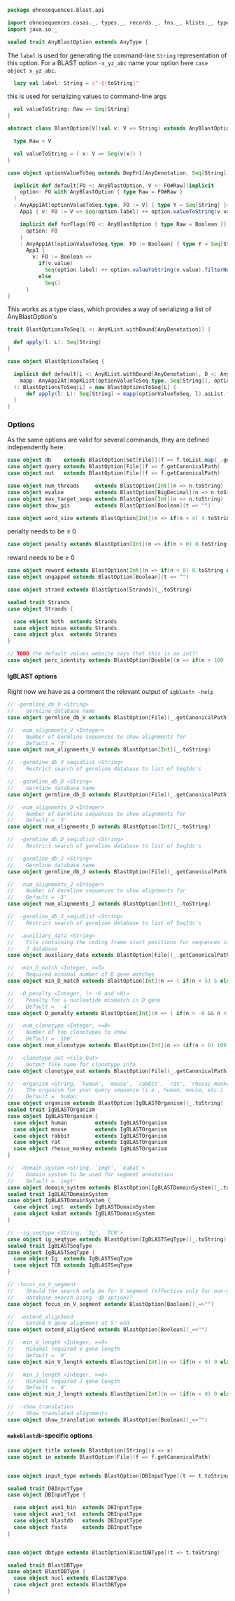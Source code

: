 
```scala
package ohnosequences.blast.api

import ohnosequences.cosas._, types._, records._, fns._, klists._, typeUnions._
import java.io._

sealed trait AnyBlastOption extends AnyType {
```

The `label` is used for generating the command-line `String` representation of this option. For a BLAST option `-x_yz_abc` name your option here `case object x_yz_abc`.

```scala
  lazy val label: String = s"-${toString}"
```

this is used for serializing values to command-line args

```scala
  val valueToString: Raw => Seq[String]
}

abstract class BlastOption[V](val v: V => String) extends AnyBlastOption {

  type Raw = V

  val valueToString = { x: V => Seq(v(x)) }
}

case object optionValueToSeq extends DepFn1[AnyDenotation, Seq[String]] {

  implicit def default[FO <: AnyBlastOption, V <: FO#Raw](implicit
    option: FO with AnyBlastOption { type Raw = FO#Raw }
  )
  : AnyApp1At[optionValueToSeq.type, FO := V] { type Y = Seq[String] }=
    App1 { v: FO := V => Seq(option.label) ++ option.valueToString(v.value).filterNot(_.isEmpty) }

    implicit def forFlags[FO <: AnyBlastOption { type Raw = Boolean }](implicit
      option: FO
    )
    : AnyApp1At[optionValueToSeq.type, FO := Boolean] { type Y = Seq[String] }=
      App1 {
        v: FO := Boolean =>
          if(v.value)
            Seq(option.label) ++ option.valueToString(v.value).filterNot(_.isEmpty)
          else
            Seq()
      }
}
```

This works as a type class, which provides a way of serializing a list of AnyBlastOption's

```scala
trait BlastOptionsToSeq[L <: AnyKList.withBound[AnyDenotation]] {

  def apply(l: L): Seq[String]
}

case object BlastOptionsToSeq {

  implicit def default[L <: AnyKList.withBound[AnyDenotation], O <: AnyKList.withBound[Seq[String]]](implicit
    mapp: AnyApp2At[mapKList[optionValueToSeq.type, Seq[String]], optionValueToSeq.type, L] { type Y = O }
  ): BlastOptionsToSeq[L] = new BlastOptionsToSeq[L] {
      def apply(l: L): Seq[String] = mapp(optionValueToSeq, l).asList.flatten
  }
}
```


### Options

As the same options are valid for several commands, they are defined independently here.


```scala
case object db    extends BlastOption[Set[File]](f => f.toList.map(_.getCanonicalPath).mkString(" "))
case object query extends BlastOption[File](f => f.getCanonicalPath)
case object out   extends BlastOption[File](f => f.getCanonicalPath)

case object num_threads     extends BlastOption[Int](n => n.toString)
case object evalue          extends BlastOption[BigDecimal](n => n.toString)
case object max_target_seqs extends BlastOption[Int](n => n.toString)
case object show_gis        extends BlastOption[Boolean](t => "")

case object word_size extends BlastOption[Int](n => if(n < 4) 4.toString else n.toString)
```

penalty needs to be ≤ 0

```scala
case object penalty extends BlastOption[Int](n => if(n > 0) 0.toString else n.toString)
```

reward needs to be ≥ 0

```scala
case object reward extends BlastOption[Int](n => if(n < 0) 0.toString else n.toString)
case object ungapped extends BlastOption[Boolean](t => "")

case object strand extends BlastOption[Strands](_.toString)

sealed trait Strands
case object Strands {

  case object both  extends Strands
  case object minus extends Strands
  case object plus  extends Strands
}

// TODO the default values website says that this is an int?!
case object perc_identity extends BlastOption[Double](n => if(n > 100 || n < 0) 0.toString else n.toString)
```


#### IgBLAST options

Right now we have as a comment the relevant output of `igblastn -help`


```scala
// -germline_db_V <String>
//    Germline database name
case object germline_db_V extends BlastOption[File](_.getCanonicalPath)

//  -num_alignments_V <Integer>
//    Number of Germline sequences to show alignments for
//    Default = `3'
case object num_alignments_V extends BlastOption[Int](_.toString)

//  -germline_db_V_seqidlist <String>
//    Restrict search of germline database to list of SeqIds's

//  -germline_db_D <String>
//    Germline database name
case object germline_db_D extends BlastOption[File](_.getCanonicalPath)

//  -num_alignments_D <Integer>
//    Number of Germline sequences to show alignments for
//    Default = `3'
case object num_alignments_D extends BlastOption[Int](_.toString)

//  -germline_db_D_seqidlist <String>
//    Restrict search of germline database to list of SeqIds's

//  -germline_db_J <String>
//    Germline database name
case object germline_db_J extends BlastOption[File](_.getCanonicalPath)

//  -num_alignments_J <Integer>
//    Number of Germline sequences to show alignments for
//    Default = `3'
case object num_alignments_J extends BlastOption[Int](_.toString)

//  -germline_db_J_seqidlist <String>
//    Restrict search of germline database to list of SeqIds's

//  -auxiliary_data <String>
//    File containing the coding frame start positions for sequences in germline
//    J database
case object auxiliary_data extends BlastOption[File](_.getCanonicalPath)

//  -min_D_match <Integer, >=5>
//    Required minimal number of D gene matches
case object min_D_match extends BlastOption[Int](n => ( if(n < 5) 5 else n ).toString)

//  -D_penalty <Integer, (> -6 and <0)>
//    Penalty for a nucleotide mismatch in D gene
//    Default = `-4'
case object D_penalty extends BlastOption[Int](n => ( if(n > -6 && n < 0) n else -4 ).toString)

//  -num_clonotype <Integer, >=0>
//    Number of top clonotypes to show
//    Default = `100'
case object num_clonotype extends BlastOption[Int](n => (if(n < 0) 100 else n).toString)

//  -clonotype_out <File_Out>
//    Output file name for clonotype info
case object clonotype_out extends BlastOption[File](_.getCanonicalPath)

//  -organism <String, `human', `mouse', `rabbit', `rat', `rhesus_monkey'>
//    The organism for your query sequence (i.e., human, mouse, etc.)
//    Default = `human'
case object organism extends BlastOption[IgBLASTOrganism](_.toString)
sealed trait IgBLASTOrganism
case object IgBLASTOrganism {
  case object human         extends IgBLASTOrganism
  case object mouse         extends IgBLASTOrganism
  case object rabbit        extends IgBLASTOrganism
  case object rat           extends IgBLASTOrganism
  case object rhesus_monkey extends IgBLASTOrganism
}

//  -domain_system <String, `imgt', `kabat'>
//    Domain system to be used for segment annotation
//    Default = `imgt'
case object domain_system extends BlastOption[IgBLASTDomainSystem](_.toString)
sealed trait IgBLASTDomainSystem
case object IgBLASTDomainSystem {
  case object imgt  extends IgBLASTDomainSystem
  case object kabat extends IgBLASTDomainSystem
}

//  -ig_seqtype <String, `Ig', `TCR'>
case object ig_seqtype extends BlastOption[IgBLASTSeqType](_.toString)
sealed trait IgBLASTSeqType
case object IgBLASTSeqType {
  case object Ig  extends IgBLASTSeqType
  case object TCR extends IgBLASTSeqType
}

// -focus_on_V_segment
//    Should the search only be for V segment (effective only for non-germline
//    database search using -db option)?
case object focus_on_V_segment extends BlastOption[Boolean](_=>"")

//  -extend_align5end
//    Extend V gene alignment at 5' end
case object extend_align5end extends BlastOption[Boolean](_=>"")

//  -min_V_length <Integer, >=9>
//    Minimal required V gene length
//    Default = `9'
case object min_V_length extends BlastOption[Int](n => (if(n < 9) 9 else n).toString)

//  -min_J_length <Integer, >=0>
//    Minimal required J gene length
//    Default = `0'
case object min_J_length extends BlastOption[Int](n => (if(n < 0) 0 else n).toString)

//  -show_translation
//    Show translated alignments
case object show_translation extends BlastOption[Boolean](_=>"")
```


#### `makeblastdb`-specific options


```scala
case object title extends BlastOption[String](x => x)
case object in extends BlastOption[File](f => f.getCanonicalPath)


case object input_type extends BlastOption[DBInputType](t => t.toString)

sealed trait DBInputType
case object DBInputType {

  case object asn1_bin  extends DBInputType
  case object asn1_txt  extends DBInputType
  case object blastdb   extends DBInputType
  case object fasta     extends DBInputType
}


case object dbtype extends BlastOption[BlastDBType](t => t.toString)

sealed trait BlastDBType
case object BlastDBType {
  case object nucl extends BlastDBType
  case object prot extends BlastDBType
}

```




[test/scala/CommandGeneration.scala]: ../../../test/scala/CommandGeneration.scala.md
[test/scala/OutputParsing.scala]: ../../../test/scala/OutputParsing.scala.md
[test/scala/OutputFieldsSpecification.scala]: ../../../test/scala/OutputFieldsSpecification.scala.md
[main/scala/api/outputFields.scala]: outputFields.scala.md
[main/scala/api/options.scala]: options.scala.md
[main/scala/api/package.scala]: package.scala.md
[main/scala/api/expressions.scala]: expressions.scala.md
[main/scala/api/parse/igblastn.scala]: parse/igblastn.scala.md
[main/scala/api/commands/blastn.scala]: commands/blastn.scala.md
[main/scala/api/commands/blastp.scala]: commands/blastp.scala.md
[main/scala/api/commands/tblastx.scala]: commands/tblastx.scala.md
[main/scala/api/commands/tblastn.scala]: commands/tblastn.scala.md
[main/scala/api/commands/blastx.scala]: commands/blastx.scala.md
[main/scala/api/commands/makeblastdb.scala]: commands/makeblastdb.scala.md
[main/scala/api/commands/igblastn.scala]: commands/igblastn.scala.md